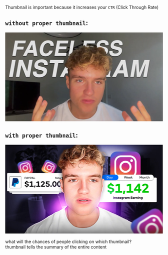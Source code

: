 Thumbnail is important because it increases your `CTR` (Click Through Rate)  
## `without proper thumbnail`:  
![](../z_Images/01/001.png)  
## `with proper thumbnail`:  
![](../z_Images/01/002.png) 

what will the chances of people clicking on which thumbnail?  
thumbnail tells the summary of the entire content  